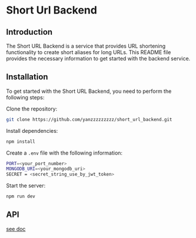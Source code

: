 # Short Url Backend

## Introduction

The Short URL Backend is a service that provides URL shortening functionality to create short aliases for long URLs. This README file provides the necessary information to get started with the backend service.

## Installation

To get started with the Short URL Backend, you need to perform the following steps:

Clone the repository:

```bash
git clone https://github.com/yanzzzzzzzzz/short_url_backend.git
```

Install dependencies:

```bash
npm install
```

Create a `.env` file with the following information:

```bash
PORT=<your_port_number>
MONGODB_URI=<your_mongodb_uri>
SECRET = <secret_string_use_by_jwt_token>
```

Start the server:

```bash
npm run dev
```

## API

[see doc](/docs/api/short_url_api.md)

